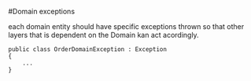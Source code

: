 #Domain exceptions

each domain entity should have specific exceptions thrown so that other layers that is dependent on the Domain kan act acordingly.

	public class OrderDomainException : Exception
	{
		...
	}